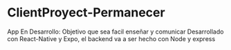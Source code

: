 # ClientProyect-Permanecer
App En Desarrollo:
Objetivo que sea facil enseñar y comunicar
Desarrollado con React-Native y Expo, el backend va a ser hecho con Node y express
